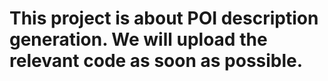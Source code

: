 # This project is about POI description generation. We will upload the relevant code as soon as possible.
